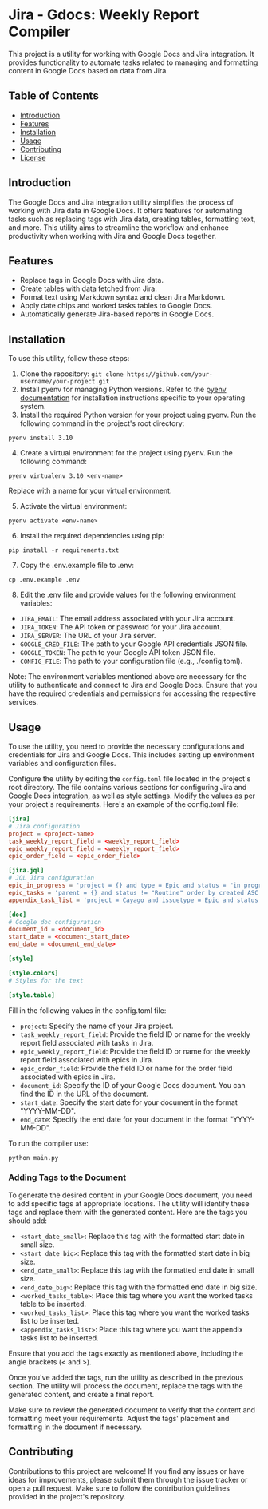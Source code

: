 # Jira - Gdocs: Weekly Report Compiler

This project is a utility for working with Google Docs and Jira integration. It provides functionality to automate tasks related to managing and formatting content in Google Docs based on data from Jira.

## Table of Contents

-   [Introduction](#introduction)
-   [Features](#features)
-   [Installation](#installation)
-   [Usage](#usage)
-   [Contributing](#contributing)
-   [License](#license)

## Introduction

The Google Docs and Jira integration utility simplifies the process of working with Jira data in Google Docs. It offers features for automating tasks such as replacing tags with Jira data, creating tables, formatting text, and more. This utility aims to streamline the workflow and enhance productivity when working with Jira and Google Docs together.

## Features

-   Replace tags in Google Docs with Jira data.
-   Create tables with data fetched from Jira.
-   Format text using Markdown syntax and clean Jira Markdown.
-   Apply date chips and worked tasks tables to Google Docs.
-   Automatically generate Jira-based reports in Google Docs.

## Installation

To use this utility, follow these steps:

1. Clone the repository: `git clone https://github.com/your-username/your-project.git`
2. Install pyenv for managing Python versions. Refer to the [pyenv documentation](https://github.com/pyenv/pyenv#installation) for installation instructions specific to your operating system.
3. Install the required Python version for your project using pyenv. Run the following command in the project's root directory:

```shell
pyenv install 3.10
```

4. Create a virtual environment for the project using pyenv. Run the following command:

```shell
pyenv virtualenv 3.10 <env-name>
```

Replace <env-name> with a name for your virtual environment.

5. Activate the virtual environment:

```shell
pyenv activate <env-name>
```

6. Install the required dependencies using pip:

```shell
pip install -r requirements.txt
```

7. Copy the .env.example file to .env:

```shell
cp .env.example .env
```

8. Edit the .env file and provide values for the following environment variables:

-   `JIRA_EMAIL`: The email address associated with your Jira account.
-   `JIRA_TOKEN`: The API token or password for your Jira account.
-   `JIRA_SERVER`: The URL of your Jira server.
-   `GOOGLE_CRED_FILE`: The path to your Google API credentials JSON file.
-   `GOOGLE_TOKEN`: The path to your Google API token JSON file.
-   `CONFIG_FILE`: The path to your configuration file (e.g., ./config.toml).

Note: The environment variables mentioned above are necessary for the utility to authenticate and connect to Jira and Google Docs. Ensure that you have the required credentials and permissions for accessing the respective services.

## Usage

To use the utility, you need to provide the necessary configurations and credentials for Jira and Google Docs. This includes setting up environment variables and configuration files.

Configure the utility by editing the `config.toml` file located in the project's root directory. The file contains various sections for configuring Jira and Google Docs integration, as well as style settings. Modify the values as per your project's requirements. Here's an example of the config.toml file:

```toml
[jira]
# Jira configuration
project = <project-name>
task_weekly_report_field = <weekly_report_field>
epic_weekly_report_field = <weekly_report_field>
epic_order_field = <epic_order_field>

[jira.jql]
# JQL Jira configuration
epic_in_progress = 'project = {} and type = Epic and status = "in progress" order by cf[{}]'
epic_tasks = 'parent = {} and status != "Routine" order by created ASC'
appendix_task_list = 'project = Cayago and issuetype = Epic and status != "DONE"  ORDER BY summary'

[doc]
# Google doc configuration
document_id = <document_id>
start_date = <document_start_date>
end_date = <document_end_date>

[style]

[style.colors]
# Styles for the text

[style.table]
```

Fill in the following values in the config.toml file:

-   `project`: Specify the name of your Jira project.
-   `task_weekly_report_field`: Provide the field ID or name for the weekly report field associated with tasks in Jira.
-   `epic_weekly_report_field`: Provide the field ID or name for the weekly report field associated with epics in Jira.
-   `epic_order_field`: Provide the field ID or name for the order field associated with epics in Jira.
-   `document_id`: Specify the ID of your Google Docs document. You can find the ID in the URL of the document.
-   `start_date`: Specify the start date for your document in the format "YYYY-MM-DD".
-   `end_date`: Specify the end date for your document in the format "YYYY-MM-DD".

To run the compiler use:

```shell
python main.py
```

### Adding Tags to the Document

To generate the desired content in your Google Docs document, you need to add specific tags at appropriate locations. The utility will identify these tags and replace them with the generated content. Here are the tags you should add:

-   `<start_date_small>`: Replace this tag with the formatted start date in small size.
-   `<start_date_big>`: Replace this tag with the formatted start date in big size.
-   `<end_date_small>`: Replace this tag with the formatted end date in small size.
-   `<end_date_big>`: Replace this tag with the formatted end date in big size.
-   `<worked_tasks_table>`: Place this tag where you want the worked tasks table to be inserted.
-   `<worked_tasks_list>`: Place this tag where you want the worked tasks list to be inserted.
-   `<appendix_tasks_list>`: Place this tag where you want the appendix tasks list to be inserted.

Ensure that you add the tags exactly as mentioned above, including the angle brackets (\< and \>).

Once you've added the tags, run the utility as described in the previous section. The utility will process the document, replace the tags with the generated content, and create a final report.

Make sure to review the generated document to verify that the content and formatting meet your requirements. Adjust the tags' placement and formatting in the document if necessary.

## Contributing

Contributions to this project are welcome! If you find any issues or have ideas for improvements, please submit them through the issue tracker or open a pull request. Make sure to follow the contribution guidelines provided in the project's repository.
